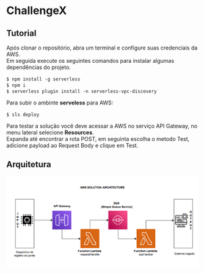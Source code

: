 # ChallengeX

## Tutorial
<p> Após clonar o repositório, abra um terminal e configure suas credenciais da AWS.<br>
Em seguida execute os seguintes comandos para instalar algumas dependências do projeto.</p>

``` console
$ npm install -g serverless
$ npm i
$ serverless plugin install -n serverless-vpc-discovery
```
<p>Para subir o ambinte <strong>serveless</strong> para AWS:</p>

``` console
$ sls deploy
```
<p> Para testar a solução você deve acessar a AWS no serviço API Gateway, no menu lateral selecione
<strong>Resources</strong>.<br>Expanda até encontrar a rota POST, em seguinta escolha o metodo Test, adicione payload ao Request Body e clique em Test.</p>


## Arquitetura
![alt text](img/architecture.png)